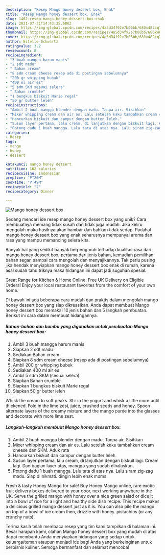 ```yaml
---
description: "Resep Mango honey dessert box, Enak"
title: "Resep Mango honey dessert box, Enak"
slug: 1462-resep-mango-honey-dessert-box-enak
date: 2021-07-31T14:43:35.600Z
image: https://img-global.cpcdn.com/recipes/4a5d34f92e7b06bb/680x482cq70/mango-honey-dessert-box-foto-resep-utama.jpg
thumbnail: https://img-global.cpcdn.com/recipes/4a5d34f92e7b06bb/680x482cq70/mango-honey-dessert-box-foto-resep-utama.jpg
cover: https://img-global.cpcdn.com/recipes/4a5d34f92e7b06bb/680x482cq70/mango-honey-dessert-box-foto-resep-utama.jpg
author: Estelle Schwartz
ratingvalue: 3.2
reviewcount: 8
recipeingredient:
- "3 buah mangga harum manis"
- "2 sdt madu"
- " Bahan cream"
- "8 sdm cream cheese resep ada di postingan sebelumnya"
- "200 gr whipping bubuk"
- "400 ml air es"
- "5 sdm SKM sesuai selera"
- " Bahan crumble"
- "1 bungkus biskuit Marie regal"
- "50 gr butter leleh"
recipeinstructions:
- "Ambil 2 buah mangga blender dengan madu. Tanpa air. Sisihkan"
- "Mixer whipping cream dan air es. Lalu setelah kaku tambahkan cream cheese dan SKM. Aduk rata"
- "Hancurkan biskuit dan campur dengan butter leleh."
- "Susun layer pertama, lalu cream, di lanjutkan dengan biskuit lagi. Cream lagi. Dan bagian layer atas, mangga yang sudah dihaluskan."
- "Potong dadu 1 buah mangga. Lalu tata di atas nya. Lalu siram zig-zag madu. Siap di nikmati. dingin lebih enak moms"
categories:
- Resep
tags:
- mango
- honey
- dessert

katakunci: mango honey dessert 
nutrition: 162 calories
recipecuisine: Indonesian
preptime: "PT20M"
cooktime: "PT49M"
recipeyield: "2"
recipecategory: Dinner

---
```



![Mango honey dessert box](https://img-global.cpcdn.com/recipes/4a5d34f92e7b06bb/680x482cq70/mango-honey-dessert-box-foto-resep-utama.jpg)

Sedang mencari ide resep mango honey dessert box yang unik? Cara membuatnya memang tidak susah dan tidak juga mudah. Jika keliru mengolah maka hasilnya akan hambar dan bahkan tidak sedap. Padahal mango honey dessert box yang enak seharusnya mempunyai aroma dan rasa yang mampu memancing selera kita.

Banyak hal yang sedikit banyak berpengaruh terhadap kualitas rasa dari mango honey dessert box, pertama dari jenis bahan, kemudian pemilihan bahan segar, sampai cara mengolah dan menyajikannya. Tak perlu pusing jika hendak menyiapkan mango honey dessert box enak di rumah, karena asal sudah tahu triknya maka hidangan ini dapat jadi suguhan spesial.

Great Range for Kitchen &amp; Home Online. Free UK Delivery on Eligible Orders! Enjoy your local restaurant favorites from the comfort of your own home.


Di bawah ini ada beberapa cara mudah dan praktis dalam mengolah mango honey dessert box yang siap dikreasikan. Anda dapat membuat Mango honey dessert box memakai 10 jenis bahan dan 5 langkah pembuatan. Berikut ini cara dalam membuat hidangannya.

<!--inarticleads1-->

##### Bahan-bahan dan bumbu yang digunakan untuk pembuatan Mango honey dessert box:

1. Ambil 3 buah mangga harum manis
1. Siapkan 2 sdt madu
1. Sediakan  Bahan cream
1. Siapkan 8 sdm cream cheese (resep ada di postingan sebelumnya)
1. Ambil 200 gr whipping bubuk
1. Sediakan 400 ml air es
1. Ambil 5 sdm SKM (sesuai selera)
1. Siapkan  Bahan crumble
1. Siapkan 1 bungkus biskuit Marie regal
1. Siapkan 50 gr butter leleh


Whisk the cream to soft peaks. Stir in the yogurt and whisk a little more until thickened. Fold in the lime zest, juice, crushed seeds and honey. Spoon alternate layers of the creamy mixture and the mango purée into the glasses and decorate with more lime zest. 

<!--inarticleads2-->

##### Langkah-langkah membuat Mango honey dessert box:

1. Ambil 2 buah mangga blender dengan madu. Tanpa air. Sisihkan
1. Mixer whipping cream dan air es. Lalu setelah kaku tambahkan cream cheese dan SKM. Aduk rata
1. Hancurkan biskuit dan campur dengan butter leleh.
1. Susun layer pertama, lalu cream, di lanjutkan dengan biskuit lagi. Cream lagi. Dan bagian layer atas, mangga yang sudah dihaluskan.
1. Potong dadu 1 buah mangga. Lalu tata di atas nya. Lalu siram zig-zag madu. Siap di nikmati. dingin lebih enak moms


Fresh &amp; tasty Honey Mango for sale! Buy Honey Mango online, rare exotic fruit delivery boxes delivered to your door, next working anywhere in the UK. Serve the grilled mango with honey over a nice green salad or dice it into a bowl of rice for a light and healthy side dish recipe. This recipe makes a delicious grilled mango dessert just as it is. You can also pile the mango on top of a bowl of ice cream then, drizzle with honey. pistachios (or any crunchy nuts). 

Terima kasih telah membaca resep yang tim kami tampilkan di halaman ini. Besar harapan kami, olahan Mango honey dessert box yang mudah di atas dapat membantu Anda menyiapkan hidangan yang sedap untuk keluarga/teman ataupun menjadi ide bagi Anda yang berkeinginan untuk berbisnis kuliner. Semoga bermanfaat dan selamat mencoba!
